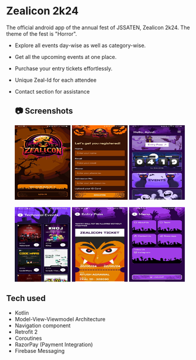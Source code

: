 # Zealicon 2k24
The official android app of the annual fest of JSSATEN, Zealicon 2k24. The theme of the fest is "Horror".

- Explore all events day-wise as well as category-wise.
- Get all the upcoming events at one place.
- Purchase your entry tickets effortlessly.
- Unique Zeal-Id for each attendee
- Contact section for assistance

  ## 📷 Screenshots
<div align="center">
  <img src="https://github.com/shags8/Zealicon_2K24/blob/master/app/src/main/res/drawable/11.jpg" width="150" height="200">
  <img src="https://github.com/shags8/Zealicon_2K24/blob/master/app/src/main/res/drawable/12.jpg" width="150" height="200">
  <img src="https://github.com/shags8/Zealicon_2K24/blob/master/app/src/main/res/drawable/13.jpg" width="150" height="200">
<!--   <img src="https://github.com/phoenix-kanak/LineUp/blob/kanak/app/src/main/res/drawable/4.jpeg?raw=true" width="100" height="200"> -->
</div>
<br>
<div align="center">
  <img src="https://github.com/shags8/Zealicon_2K24/blob/master/app/src/main/res/drawable/14.jpg" width="150" height="200">
  <img src="https://github.com/shags8/Zealicon_2K24/blob/master/app/src/main/res/drawable/15.jpg" width="150" height="200">
  <img src="https://github.com/shags8/Zealicon_2K24/blob/master/app/src/main/res/drawable/16.jpg" width="150" height="200">
<!--   <img src="https://github.com/phoenix-kanak/LineUp/blob/kanak/app/src/main/res/drawable/8.png?raw=true" width="100" height="200"> -->
</div>


## Tech used
- Kotlin
- Model-View-Viewmodel Architecture
- Navigation component
- Retrofit 2
- Coroutines
- RazorPay (Payment Integration)
- Firebase Messaging

